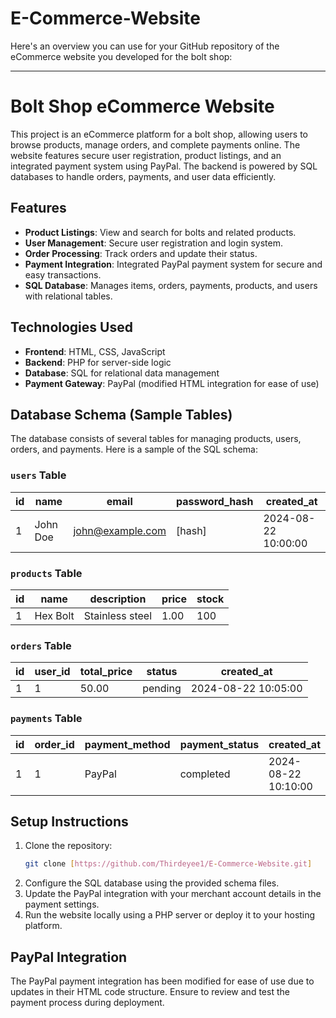 # E-Commerce-Website
Here's an overview you can use for your GitHub repository of the eCommerce website you developed for the bolt shop:

---

# Bolt Shop eCommerce Website

This project is an eCommerce platform for a bolt shop, allowing users to browse products, manage orders, and complete payments online. The website features secure user registration, product listings, and an integrated payment system using PayPal. The backend is powered by SQL databases to handle orders, payments, and user data efficiently.

## Features

- **Product Listings**: View and search for bolts and related products.
- **User Management**: Secure user registration and login system.
- **Order Processing**: Track orders and update their status.
- **Payment Integration**: Integrated PayPal payment system for secure and easy transactions.
- **SQL Database**: Manages items, orders, payments, products, and users with relational tables.

## Technologies Used

- **Frontend**: HTML, CSS, JavaScript
- **Backend**: PHP for server-side logic
- **Database**: SQL for relational data management
- **Payment Gateway**: PayPal (modified HTML integration for ease of use)
  
## Database Schema (Sample Tables)

The database consists of several tables for managing products, users, orders, and payments. Here is a sample of the SQL schema:

### `users` Table
| id | name       | email          | password_hash | created_at          |
|----|------------|----------------|---------------|---------------------|
| 1  | John Doe   | john@example.com | [hash]        | 2024-08-22 10:00:00 |

### `products` Table
| id  | name        | description   | price | stock |
|-----|-------------|---------------|-------|-------|
| 1   | Hex Bolt    | Stainless steel | 1.00  | 100   |

### `orders` Table
| id  | user_id | total_price | status  | created_at          |
|-----|---------|-------------|---------|---------------------|
| 1   | 1       | 50.00       | pending | 2024-08-22 10:05:00 |

### `payments` Table
| id  | order_id | payment_method | payment_status | created_at          |
|-----|----------|----------------|----------------|---------------------|
| 1   | 1        | PayPal         | completed      | 2024-08-22 10:10:00 |

## Setup Instructions

1. Clone the repository:
   ```bash
   git clone [https://github.com/Thirdeyee1/E-Commerce-Website.git]
   ```
2. Configure the SQL database using the provided schema files.
3. Update the PayPal integration with your merchant account details in the payment settings.
4. Run the website locally using a PHP server or deploy it to your hosting platform.

## PayPal Integration

The PayPal payment integration has been modified for ease of use due to updates in their HTML code structure. Ensure to review and test the payment process during deployment.
